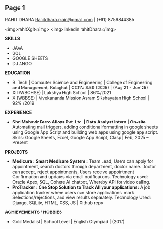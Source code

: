 
## Page 1

RAHIT DHARA
Rahitdhara.main@gmail.com | (+91) 8759844385

&lt;img&gt;rahitXgit&lt;/img&gt;
&lt;img&gt;linkedin rahitDhara&lt;/img&gt;

**SKILLS**
* JAVA
* SQL
* GOOGLE SHEETS
* DJ ANGO

**EDUCATION**
* B. Tech | Computer Science and Engineering | College of Engineering and Management, Kolaghat | CGPA: 8.59 (2025) | (Aug'21 - Jun'25)
* XII (WBCHSE) | Lakshya High School | 86%/2021
* X (WBBSE) | Vivekananda Mission Asram Sikshayatan High School | 92% /2019

**EXPERIENCE**
* **Shri Mahavir Ferro Alloys Pvt. Ltd. | Data Analyst Intern | On-site**
  Automating mail triggers, adding conditional formatting in google sheets using Google App Script and building web apps using google app script.
  Skills: Google Sheets, Excel, Google App Script, Clasp | Feb, 2025 – Present

**PROJECTS**
* **Medicura : Smart Medicare System :** Team Lead, Users can apply for appointment, search doctors through department, doctor name. Doctor can accept, reject appointments, Users receive appointment Confirmation and updates via email notifications.
  Technology used: Oracle Apex, SQL, Cohere AI chatbot, Whereby API for video calling.
* **ProTracker : One Stop Solution to Track All your applications:**
  A job application tracker where users can store applications, mark Selections/rejections, and view results separately.
  Technology Used: Django, SQLite, HTML, CSS, JS | Github repo

**ACHIEVEMENTS / HOBBIES**
* Gold Medalist | School Level | English Olympiad | (2017)

